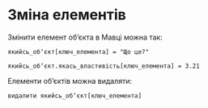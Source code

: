 # Зміна елементів

Змінити елемент обʼєкта в <subject>Мавці</subject> можна так:

```мавка
якийсь_обʼєкт[ключ_елемента] = "Що це?"
```

```мавка
якийсь_обʼєкт.якась_властивість[ключ_елемента] = 3.21
```

Елементи обʼєктів можна видаляти:

```мавка
видалити якийсь_обʼєкт[ключ_елемента]
```